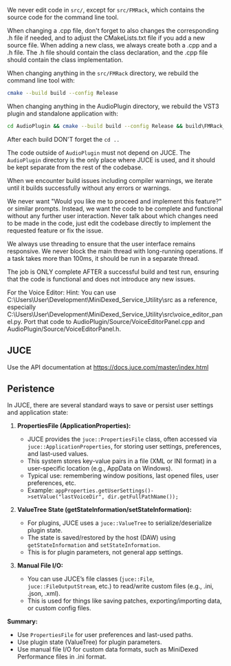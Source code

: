 We never edit code in `src/`, except for `src/FMRack`, which contains the source code for the command line tool.

When changing a .cpp file, don't forget to also changes the corresponding .h file if needed, and to adjust the CMakeLists.txt file if you add a new source file.
When adding a new class, we always create both a .cpp and a .h file. The .h file should contain the class declaration, and the .cpp file should contain the class implementation.

When changing anything in the `src/FMRack` directory, we rebuild the command line tool with:

```bash
cmake --build build --config Release
```

When changing anything in the AudioPlugin directory, we rebuild the VST3 plugin and standalone application with:

```bash
cd AudioPlugin && cmake --build build --config Release && build\FMRack_artefacts\Release\Standalone\FMRack.exe ; cd .. 
```

After each build DON'T forget the `cd ..`

The code outside of `AudioPlugin` must not depend on JUCE. The `AudioPlugin` directory is the only place where JUCE is used, and it should be kept separate from the rest of the codebase.

When we encounter build issues including compiler warnings, we iterate until it builds successfully without any errors or warnings.

We never want "Would you like me to proceed and implement this feature?" or similar prompts. Instead, we want the code to be complete and functional without any further user interaction. Never talk about which changes need to be made in the code, just edit the codebase directly to implement the requested feature or fix the issue.

We always use threading to ensure that the user interface remains responsive. We never block the main thread with long-running operations. If a task takes more than 100ms, it should be run in a separate thread.

The job is ONLY complete AFTER a successful build and test run, ensuring that the code is functional and does not introduce any new issues.

For the Voice Editor: Hint: You can use C:\Users\User\Development\MiniDexed_Service_Utility\src as a reference, especially C:\Users\User\Development\MiniDexed_Service_Utility\src\voice_editor_panel.py. Port that code to AudioPlugin/Source/VoiceEditorPanel.cpp and AudioPlugin/Source/VoiceEditorPanel.h.

## JUCE

Use the API documentation at https://docs.juce.com/master/index.html

## Peristence

In JUCE, there are several standard ways to save or persist user settings and application state:

1. **PropertiesFile (ApplicationProperties):**
   - JUCE provides the `juce::PropertiesFile` class, often accessed via `juce::ApplicationProperties`, for storing user settings, preferences, and last-used values.
   - This system stores key-value pairs in a file (XML or INI format) in a user-specific location (e.g., AppData on Windows).
   - Typical use: remembering window positions, last opened files, user preferences, etc.
   - Example: `appProperties.getUserSettings()->setValue("lastVoiceDir", dir.getFullPathName());`

2. **ValueTree State (getStateInformation/setStateInformation):**
   - For plugins, JUCE uses a `juce::ValueTree` to serialize/deserialize plugin state.
   - The state is saved/restored by the host (DAW) using `getStateInformation` and `setStateInformation`.
   - This is for plugin parameters, not general app settings.

3. **Manual File I/O:**
   - You can use JUCE’s file classes (`juce::File`, `juce::FileOutputStream`, etc.) to read/write custom files (e.g., .ini, .json, .xml).
   - This is used for things like saving patches, exporting/importing data, or custom config files.

**Summary:**  
- Use `PropertiesFile` for user preferences and last-used paths.
- Use plugin state (ValueTree) for plugin parameters.
- Use manual file I/O for custom data formats, such as MiniDexed Performance files in .ini format.
